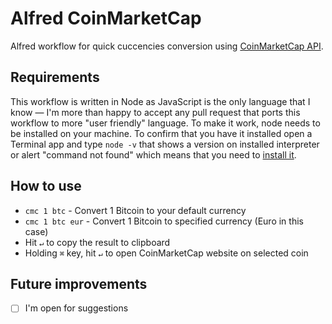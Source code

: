 # Alfred CoinMarketCap

Alfred workflow for quick cuccencies conversion using [CoinMarketCap API](https://coinmarketcap.com/api/).

## Requirements

This workflow is written in Node as JavaScript is the only language that I know — I'm more than happy to accept any pull request that ports this workflow to more "user friendly" language. To make it work, node needs to be installed on your machine. To confirm that you have it installed open a Terminal app and type `node -v` that shows a version on installed interpreter or alert "command not found" which means that you need to [install it](https://nodejs.org/).

## How to use

- `cmc 1 btc` - Convert 1 Bitcoin to your default currency
- `cmc 1 btc eur` - Convert 1 Bitcoin to specified currency (Euro in this case)
- Hit `↵` to copy the result to clipboard
- Holding `⌘` key, hit `↵` to open CoinMarketCap website on selected coin

## Future improvements

- [ ] I'm open for suggestions
